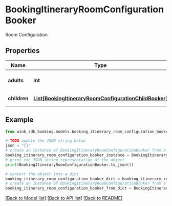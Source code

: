 # BookingItineraryRoomConfigurationBooker

Room Configuration

## Properties

Name | Type | Description | Notes
------------ | ------------- | ------------- | -------------
**adults** | **int** | Number of adults | [optional] [default to 1]
**children** | [**List[BookingItineraryRoomConfigurationChildBooker]**](BookingItineraryRoomConfigurationChildBooker.md) | Children configurations | [optional] 

## Example

```python
from wink_sdk_booking.models.booking_itinerary_room_configuration_booker import BookingItineraryRoomConfigurationBooker

# TODO update the JSON string below
json = "{}"
# create an instance of BookingItineraryRoomConfigurationBooker from a JSON string
booking_itinerary_room_configuration_booker_instance = BookingItineraryRoomConfigurationBooker.from_json(json)
# print the JSON string representation of the object
print(BookingItineraryRoomConfigurationBooker.to_json())

# convert the object into a dict
booking_itinerary_room_configuration_booker_dict = booking_itinerary_room_configuration_booker_instance.to_dict()
# create an instance of BookingItineraryRoomConfigurationBooker from a dict
booking_itinerary_room_configuration_booker_from_dict = BookingItineraryRoomConfigurationBooker.from_dict(booking_itinerary_room_configuration_booker_dict)
```
[[Back to Model list]](../README.md#documentation-for-models) [[Back to API list]](../README.md#documentation-for-api-endpoints) [[Back to README]](../README.md)


